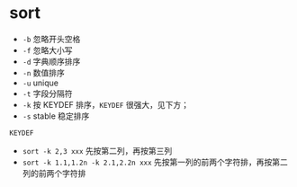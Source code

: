 # sort

- `-b` 忽略开头空格
- `-f` 忽略大小写
- `-d` 字典顺序排序
- `-n` 数值排序
- `-u` unique
- `-t` 字段分隔符
- `-k` 按 KEYDEF 排序，`KEYDEF` 很强大，见下方；
- `-s` stable 稳定排序


`KEYDEF`
- `sort -k 2,3 xxx` 先按第二列，再按第三列
- `sort -k 1.1,1.2n -k 2.1,2.2n xxx` 先按第一列的前两个字符排，再按第二列的前两个字符排
